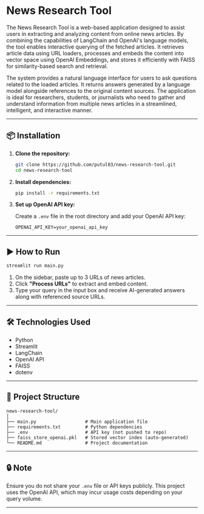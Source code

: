 # News Research Tool

The News Research Tool is a web-based application designed to assist users in extracting and analyzing content from online news articles. By combining the capabilities of LangChain and OpenAI's language models, the tool enables interactive querying of the fetched articles. It retrieves article data using URL loaders, processes and embeds the content into vector space using OpenAI Embeddings, and stores it efficiently with FAISS for similarity-based search and retrieval.

The system provides a natural language interface for users to ask questions related to the loaded articles. It returns answers generated by a language model alongside references to the original content sources. The application is ideal for researchers, students, or journalists who need to gather and understand information from multiple news articles in a streamlined, intelligent, and interactive manner.

---

## 📦 Installation

1. **Clone the repository:**
   ```bash
   git clone https://github.com/putul03/news-research-tool.git
   cd news-research-tool
   ```

2. **Install dependencies:**
   ```bash
   pip install -r requirements.txt
   ```

3. **Set up OpenAI API key:**

   Create a `.env` file in the root directory and add your OpenAI API key:

   ```env
   OPENAI_API_KEY=your_openai_api_key
   ```

---

## ▶️ How to Run

```bash
streamlit run main.py
```

1. On the sidebar, paste up to 3 URLs of news articles.
2. Click **"Process URLs"** to extract and embed content.
3. Type your query in the input box and receive AI-generated answers along with referenced source URLs.

---

## 🛠️ Technologies Used

- Python
- Streamlit
- LangChain
- OpenAI API
- FAISS
- dotenv

---

## 📁 Project Structure

```
news-research-tool/
│
├── main.py                  # Main application file
├── requirements.txt         # Python dependencies
├── .env                     # API key (not pushed to repo)
├── faiss_store_openai.pkl   # Stored vector index (auto-generated)
└── README.md                # Project documentation
```

---

## 🔒 Note

Ensure you do not share your `.env` file or API keys publicly. This project uses the OpenAI API, which may incur usage costs depending on your query volume.

---
